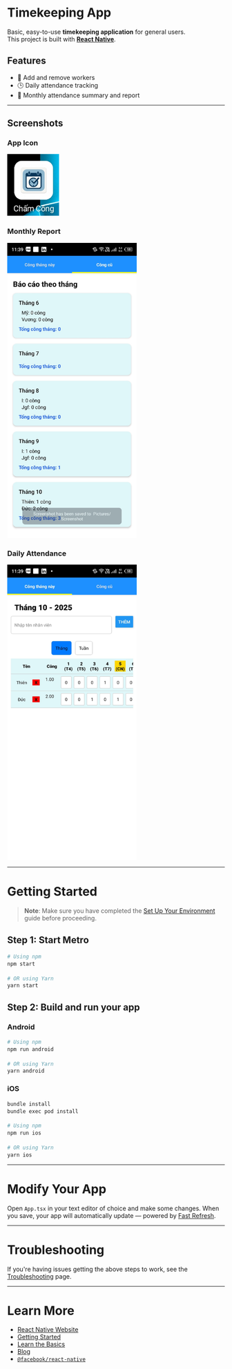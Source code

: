 # Timekeeping App

Basic, easy-to-use **timekeeping application** for general users.  
This project is built with [**React Native**](https://reactnative.dev).

## Features

- 👷 Add and remove workers  
- 🕒 Daily attendance tracking  
- 📅 Monthly attendance summary and report  

---

## Screenshots

### App Icon
<img src="./screenshots/app_icon.jpg" alt="App Icon" width="120"/>

### Monthly Report
<img src="./screenshots/monthly_report.jpg" alt="Monthly Report" width="300"/>

### Daily Attendance
<img src="./screenshots/daily_attendance.jpg" alt="Daily Attendance" width="300"/>

---

# Getting Started

> **Note**: Make sure you have completed the [Set Up Your Environment](https://reactnative.dev/docs/set-up-your-environment) guide before proceeding.

## Step 1: Start Metro

```sh
# Using npm
npm start

# OR using Yarn
yarn start
```

## Step 2: Build and run your app

### Android

```sh
# Using npm
npm run android

# OR using Yarn
yarn android
```

### iOS

```sh
bundle install
bundle exec pod install

# Using npm
npm run ios

# OR using Yarn
yarn ios
```

---

# Modify Your App

Open `App.tsx` in your text editor of choice and make some changes. When you save, your app will automatically update — powered by [Fast Refresh](https://reactnative.dev/docs/fast-refresh).

---

# Troubleshooting

If you're having issues getting the above steps to work, see the [Troubleshooting](https://reactnative.dev/docs/troubleshooting) page.

---

# Learn More

- [React Native Website](https://reactnative.dev)  
- [Getting Started](https://reactnative.dev/docs/environment-setup)  
- [Learn the Basics](https://reactnative.dev/docs/getting-started)  
- [Blog](https://reactnative.dev/blog)  
- [`@facebook/react-native`](https://github.com/facebook/react-native)  
